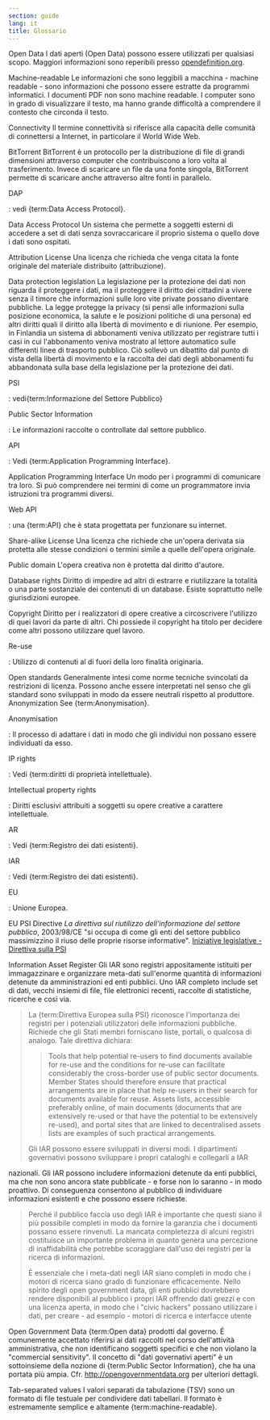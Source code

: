 ```yaml
---
section: guide
lang: it
title: Glossario
---
```


Open Data I dati aperti (Open Data) possono essere utilizzati per qualsiasi scopo. Maggiori informazioni sono reperibili presso [opendefinition.org](http://www.opendefinition.org/).

Machine-readable Le informazioni che sono leggibili a macchina - machine readable - sono informazioni che possono essere estratte da programmi informatici. I documenti PDF non sono machine readable. I computer sono in grado di visualizzare il testo, ma hanno grande difficoltà a comprendere il contesto che circonda il testo.

Connectivity Il termine connettività si riferisce alla capacità delle comunità di connettersi a Internet, in particolare il World Wide Web.

BitTorrent BitTorrent è un protocollo per la distribuzione di file di grandi dimensioni attraverso computer che contribuiscono a loro volta al trasferimento. Invece di scaricare un file da una fonte singola, BitTorrent permette di scaricare anche attraverso altre fonti in parallelo.

DAP

:   vedi {term:Data Access Protocol}.

Data Access Protocol Un sistema che permette a soggetti esterni di accedere a set di dati senza sovraccaricare il proprio sistema o quello dove i dati sono ospitati.

Attribution License Una licenza che richieda che venga citata la fonte originale del materiale distribuito (attribuzione).

Data protection legislation La legislazione per la protezione dei dati non riguarda il proteggere i dati, ma il proteggere il diritto dei cittadini a vivere senza il timore che informazioni sulle loro vite private possano diventare pubbliche. La legge protegge la privacy (si pensi alle informazioni sulla posizione economica, la salute e le posizioni politiche di una persona) ed altri diritti quali il diritto alla libertà di movimento e di riunione. Per esempio, in Finlandia un sistema di abbonamenti veniva utilizzato per registrare tutti i casi in cui l'abbonamento veniva mostrato al lettore automatico sulle differenti linee di trasporto pubblico. Ciò sollevò un dibattito dal punto di vista della libertà di movimento e la raccolta dei dati degli abbonamenti fu abbandonata sulla base della legislazione per la protezione dei dati.

PSI

:   vedi{term:Informazione del Settore Pubblico}

Public Sector Information

:   Le informazioni raccolte o controllate dal settore pubblico.

API

:   Vedi {term:Application Programming Interface}.

Application Programming Interface Un modo per i programmi di comunicare tra loro. Si può comprendere nei termini di come un programmatore invia istruzioni tra programmi diversi.

Web API

:   una {term:API} che è stata progettata per funzionare su internet.

Share-alike License Una licenza che richiede che un'opera derivata sia protetta alle stesse condizioni o termini simile a quelle dell'opera originale.

Public domain L'opera creativa non è protetta dal diritto d'autore.

Database rights Diritto di impedire ad altri di estrarre e riutilizzare la totalità o una parte sostanziale dei contenuti di un database. Esiste soprattutto nelle giurisdizioni europee.

Copyright Diritto per i realizzatori di opere creative a circoscrivere l'utilizzo di quei lavori da parte di altri. Chi possiede il copyright ha titolo per decidere come altri possono utilizzare quel lavoro.

Re-use

:   Utilizzo di contenuti al di fuori della loro finalità originaria.

Open standards Generalmente intesi come norme tecniche svincolati da restrizioni di licenza. Possono anche essere interpretati nel senso che gli standard sono sviluppati in modo da essere neutrali rispetto al produttore. Anonymization See {term:Anonymisation}.

Anonymisation

:   Il processo di adattare i dati in modo che gli individui non possano essere individuati da esso.

IP rights

:   Vedi {term:diritti di proprietà intellettuale}.

Intellectual property rights

:   Diritti esclusivi attribuiti a soggetti su opere creative a carattere intellettuale.

AR

:   Vedi {term:Registro dei dati esistenti}.

IAR

:   Vedi {term:Registro dei dati esistenti}.

EU

:   Unione Europea.

EU PSI Directive *La direttiva sul riutilizzo dell'informazione del settore pubblico*, 2003/98/CE "si occupa di come gli enti del settore pubblico massimizzino il riuso delle proprie risorse informative". [Iniziative legislative - Direttiva sulla PSI](http://ec.europa.eu/information_society/policy/psi/actions_eu/policy_actions/index_en.htm)

Information Asset Register Gli IAR sono registri appositamente istituiti per immagazzinare e organizzare meta-dati sull'enorme quantità di informazioni detenute da amministrazioni ed enti pubblici. Uno IAR completo include set di dati, vecchi insiemi di file, file elettronici recenti, raccolte di statistiche, ricerche e così via.

> La {term:Direttiva Europea sulla PSI} riconosce l'importanza dei registri per i potenziali utilizzatori delle informazioni pubbliche. Richiede che gli Stati membri forniscano liste, portali, o qualcosa di analogo. Tale direttiva dichiara:
>
> > Tools that help potential re-users to find documents available for re-use and the conditions for re-use can facilitate considerably the cross-border use of public sector documents. Member States should therefore ensure that practical arrangements are in place that help re-users in their search for documents available for reuse. Assets lists, accessible preferably online, of main documents (documents that are extensively re-used or that have the potential to be extensively re-used), and portal sites that are linked to decentralised assets lists are examples of such practical arrangements.
>
> Gli IAR possono essere sviluppati in diversi modi. I dipartimenti governativi possono sviluppare i propri cataloghi e collegarli a IAR

nazionali. Gli IAR possono includere informazioni detenute da enti pubblici, ma che non sono ancora state pubblicate - e forse non lo saranno - in modo proattivo. Di conseguenza consentono al pubblico di individuare informazioni esistenti e che possono essere richieste.

> Perché il pubblico faccia uso degli IAR è importante che questi siano il più possibile completi in modo da fornire la garanzia che i documenti possano essere rinvenuti. La mancata completezza di alcuni registri costituisce un importante problema in quanto genera una percezione di inaffidabilità che potrebbe scoraggiare dall'uso dei registri per la ricerca di informazioni.
>
> È essenziale che i meta-dati negli IAR siano completi in modo che i motori di ricerca siano grado di funzionare efficacemente. Nello spirito degli open government data, gli enti pubblici dovrebbero rendere disponibili al pubblico i propri IAR offrendo dati grezzi e con una licenza aperta, in modo che i "civic hackers" possano utilizzare i dati, per creare - ad esempio - motori di ricerca e interfacce utente

Open Government Data {term:Open data} prodotti dal governo. É comunemente accettato riferirsi ai dati raccolti nel corso dell'attività amministrativa, che non identificano soggetti specifici e che non violano la "commercial sensitivity". Il concetto di "dati governativi aperti" è un sottoinsieme della nozione di {term:Public Sector Information}, che ha una portata più ampia. Cfr. <http://opengovernmentdata.org> per ulteriori dettagli.

Tab-separated values I valori separati da tabulazione (TSV) sono un formato di file testuale per condividere dati tabellari. Il formato è estremamente semplice e altamente {term:machine-readable}.